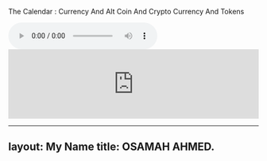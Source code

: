 The Calendar :
Currency And Alt Coin And Crypto Currency And Tokens
<body>
  <html>
    <audio src="https://github.com/thecode3/TradeAndTalk/blob/main/TradeAndTalk%20Photos/TradeAndTalk%20Main.jpg?raw=true" controls preload></audio>
              <iframe frameborder="0" width="100%" height="140" src="https://www.mql5.com/en/signals/widget/signal/57tg?t=16755C"></iframe>



---
layout: My Name
title: OSAMAH AHMED.
---
